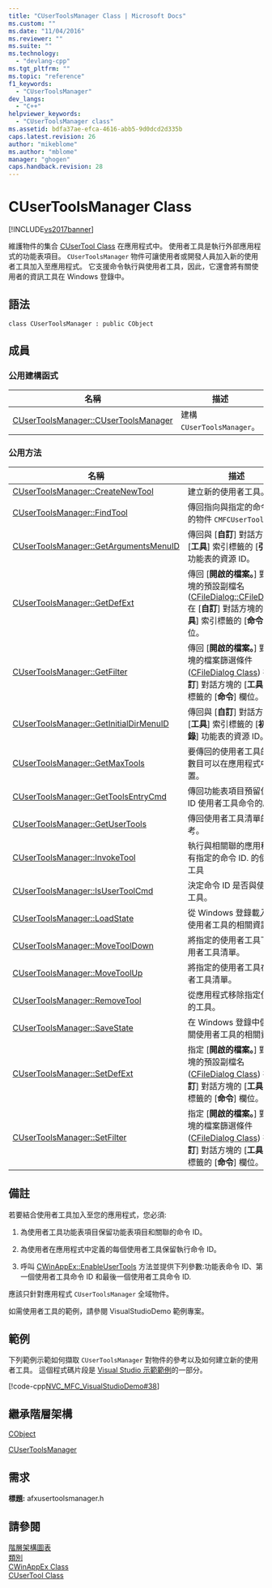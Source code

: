 ```yaml
---
title: "CUserToolsManager Class | Microsoft Docs"
ms.custom: ""
ms.date: "11/04/2016"
ms.reviewer: ""
ms.suite: ""
ms.technology: 
  - "devlang-cpp"
ms.tgt_pltfrm: ""
ms.topic: "reference"
f1_keywords: 
  - "CUserToolsManager"
dev_langs: 
  - "C++"
helpviewer_keywords: 
  - "CUserToolsManager class"
ms.assetid: bdfa37ae-efca-4616-abb5-9d0dcd2d335b
caps.latest.revision: 26
author: "mikeblome"
ms.author: "mblome"
manager: "ghogen"
caps.handback.revision: 28
---
```

# CUserToolsManager Class
[!INCLUDE[vs2017banner](../../assembler/inline/includes/vs2017banner.md)]

維護物件的集合 [CUserTool Class](../../mfc/reference/cusertool-class.md) 在應用程式中。  使用者工具是執行外部應用程式的功能表項目。  `CUserToolsManager` 物件可讓使用者或開發人員加入新的使用者工具加入至應用程式。  它支援命令執行與使用者工具，因此，它還會將有關使用者的資訊工具在 Windows 登錄中。  
  
## 語法  
  
```  
class CUserToolsManager : public CObject  
```  
  
## 成員  
  
### 公用建構函式  
  
|名稱|描述|  
|--------|--------|  
|[CUserToolsManager::CUserToolsManager](../Topic/CUserToolsManager::CUserToolsManager.md)|建構 `CUserToolsManager`。|  
  
### 公用方法  
  
|名稱|描述|  
|--------|--------|  
|[CUserToolsManager::CreateNewTool](../Topic/CUserToolsManager::CreateNewTool.md)|建立新的使用者工具。|  
|[CUserToolsManager::FindTool](../Topic/CUserToolsManager::FindTool.md)|傳回指向與指定的命令 ID 的物件 `CMFCUserTool` .|  
|[CUserToolsManager::GetArgumentsMenuID](../Topic/CUserToolsManager::GetArgumentsMenuID.md)|傳回與 \[**自訂**\] 對話方塊的 \[**工具**\] 索引標籤的 \[**引數**\] 功能表的資源 ID。|  
|[CUserToolsManager::GetDefExt](../Topic/CUserToolsManager::GetDefExt.md)|傳回 \[**開啟的檔案。**\] 對話方塊的預設副檔名 \([CFileDialog::CFileDialog](../Topic/CFileDialog::CFileDialog.md)\) 在 \[**自訂**\] 對話方塊的 \[**工具**\] 索引標籤的 \[**命令**\] 欄位。|  
|[CUserToolsManager::GetFilter](../Topic/CUserToolsManager::GetFilter.md)|傳回 \[**開啟的檔案。**\] 對話方塊的檔案篩選條件 \([CFileDialog Class](../../mfc/reference/cfiledialog-class.md)\) 在 \[**自訂**\] 對話方塊的 \[**工具**\] 索引標籤的 \[**命令**\] 欄位。|  
|[CUserToolsManager::GetInitialDirMenuID](../Topic/CUserToolsManager::GetInitialDirMenuID.md)|傳回與 \[**自訂**\] 對話方塊的 \[**工具**\] 索引標籤的 \[**初始目錄**\] 功能表的資源 ID。|  
|[CUserToolsManager::GetMaxTools](../Topic/CUserToolsManager::GetMaxTools.md)|要傳回的使用者工具的最大數目可以在應用程式中配置。|  
|[CUserToolsManager::GetToolsEntryCmd](../Topic/CUserToolsManager::GetToolsEntryCmd.md)|傳回功能表項目預留位置的 ID 使用者工具命令的。|  
|[CUserToolsManager::GetUserTools](../Topic/CUserToolsManager::GetUserTools.md)|傳回使用者工具清單的參考。|  
|[CUserToolsManager::InvokeTool](../Topic/CUserToolsManager::InvokeTool.md)|執行與相關聯的應用程式具有指定的命令 ID. 的使用者工具|  
|[CUserToolsManager::IsUserToolCmd](../Topic/CUserToolsManager::IsUserToolCmd.md)|決定命令 ID 是否與使用者工具。|  
|[CUserToolsManager::LoadState](../Topic/CUserToolsManager::LoadState.md)|從 Windows 登錄載入有關使用者工具的相關資訊。|  
|[CUserToolsManager::MoveToolDown](../Topic/CUserToolsManager::MoveToolDown.md)|將指定的使用者工具下移使用者工具清單。|  
|[CUserToolsManager::MoveToolUp](../Topic/CUserToolsManager::MoveToolUp.md)|將指定的使用者工具在使用者工具清單。|  
|[CUserToolsManager::RemoveTool](../Topic/CUserToolsManager::RemoveTool.md)|從應用程式移除指定使用者的工具。|  
|[CUserToolsManager::SaveState](../Topic/CUserToolsManager::SaveState.md)|在 Windows 登錄中儲存有關使用者工具的相關資訊。|  
|[CUserToolsManager::SetDefExt](../Topic/CUserToolsManager::SetDefExt.md)|指定 \[**開啟的檔案。**\] 對話方塊的預設副檔名 \([CFileDialog Class](../../mfc/reference/cfiledialog-class.md)\) 在 \[**自訂**\] 對話方塊的 \[**工具**\] 索引標籤的 \[**命令**\] 欄位。|  
|[CUserToolsManager::SetFilter](../Topic/CUserToolsManager::SetFilter.md)|指定 \[**開啟的檔案。**\] 對話方塊的檔案篩選條件 \([CFileDialog Class](../../mfc/reference/cfiledialog-class.md)\) 在 \[**自訂**\] 對話方塊的 \[**工具**\] 索引標籤的 \[**命令**\] 欄位。|  
  
## 備註  
 若要結合使用者工具加入至您的應用程式，您必須:  
  
 1.  為使用者工具功能表項目保留功能表項目和關聯的命令 ID。  
  
 2.  為使用者在應用程式中定義的每個使用者工具保留執行命令 ID。  
  
 3.  呼叫 [CWinAppEx::EnableUserTools](../Topic/CWinAppEx::EnableUserTools.md) 方法並提供下列參數:功能表命令 ID、第一個使用者工具命令 ID 和最後一個使用者工具命令 ID.  
  
 應該只針對應用程式 `CUserToolsManager` 全域物件。  
  
 如需使用者工具的範例，請參閱 VisualStudioDemo 範例專案。  
  
## 範例  
 下列範例示範如何擷取 `CUserToolsManager` 對物件的參考以及如何建立新的使用者工具。  這個程式碼片段是 [Visual Studio 示範範例](../../top/visual-cpp-samples.md)的一部分。  
  
 [!code-cpp[NVC_MFC_VisualStudioDemo#38](../../mfc/codesnippet/CPP/cusertoolsmanager-class_1.cpp)]  
  
## 繼承階層架構  
 [CObject](../../mfc/reference/cobject-class.md)  
  
 [CUserToolsManager](../../mfc/reference/cusertoolsmanager-class.md)  
  
## 需求  
 **標題:** afxusertoolsmanager.h  
  
## 請參閱  
 [階層架構圖表](../../mfc/hierarchy-chart.md)   
 [類別](../../mfc/reference/mfc-classes.md)   
 [CWinAppEx Class](../../mfc/reference/cwinappex-class.md)   
 [CUserTool Class](../../mfc/reference/cusertool-class.md)